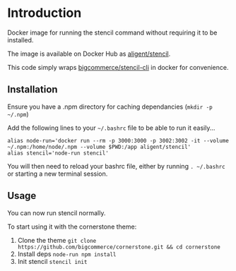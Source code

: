 # Introduction

Docker image for running the stencil command without requiring it to be installed.

The image is available on Docker Hub as [aligent/stencil](https://hub.docker.com/r/aligent/stencil).

This code simply wraps [bigcommerce/stencil-cli](https://github.com/bigcommerce/stencil-cli) in docker for convenience.

## Installation

Ensure you have a .npm directory for caching dependancies (`mkdir -p ~/.npm`)

Add the following lines to your `~/.bashrc` file to be able to run it easily...

```
alias node-run='docker run --rm -p 3000:3000 -p 3002:3002 -it --volume ~/.npm:/home/node/.npm --volume $PWD:/app aligent/stencil'
alias stencil='node-run stencil'
```

You will then need to reload your bashrc file, either by running `. ~/.bashrc` or starting a new terminal session.

## Usage

You can now run stencil normally.

To start using it with the cornerstone theme:

1. Clone the theme `git clone https://github.com/bigcommerce/cornerstone.git && cd cornerstone`
2. Install deps `node-run npm install`
3. Init stencil `stencil init`


